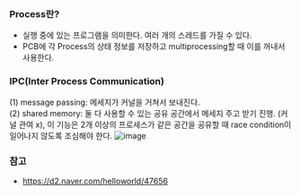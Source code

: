 ### Process란?

- 실행 중에 있는 프로그램을 의미한다. 여러 개의 스레드를 가질 수 있다.
- PCB에 각 Process의 상태 정보를 저장하고 multiprocessing할 때 이를 꺼내서 사용한다.

### IPC(Inter Process Communication)

(1) message passing: 메세지가 커널을 거쳐서 보내진다.  
(2) shared memory: 둘 다 사용할 수 있는 공유 공간에서 메세지 주고 받기 진행. (커널 관여 x), 이 기능은 2개 이상의 프로세스가 같은 공간을 공유할 때
race condition이 일어나지 않도록 조심해야 한다.
![image](https://user-images.githubusercontent.com/26040955/80728969-8a24ee80-8b42-11ea-9aed-ac6371395b3d.png)

### 참고
- https://d2.naver.com/helloworld/47656
